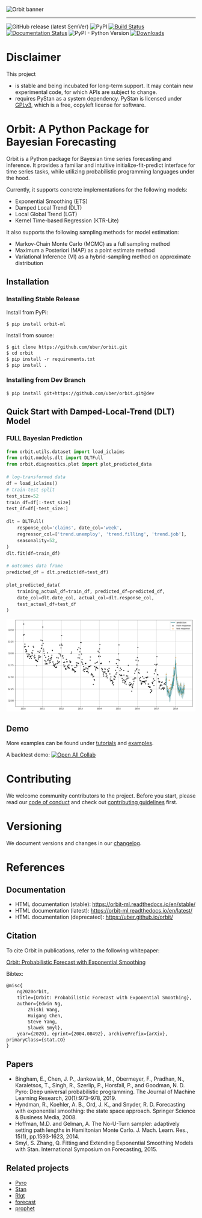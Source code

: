 ![Orbit banner](https://raw.githubusercontent.com/uber/orbit/dev/docs/img/orbit-banner.png)

-------------------------------------------------------------------------------------------------------------------------------------
![GitHub release (latest SemVer)](https://img.shields.io/github/v/release/uber/orbit)
![PyPI](https://img.shields.io/pypi/v/orbit-ml)
[![Build Status](https://travis-ci.com/uber/orbit.svg?branch=dev)](https://travis-ci.com/uber/orbit)
[![Documentation Status](https://readthedocs.org/projects/orbit-ml/badge/?version=latest)](https://orbit-ml.readthedocs.io/en/latest/?badge=latest)
![PyPI - Python Version](https://img.shields.io/pypi/pyversions/orbit-ml)
[![Downloads](https://pepy.tech/badge/orbit-ml)](https://pepy.tech/project/orbit-ml)


# Disclaimer

This project

- is stable and being incubated for long-term support. It may contain new experimental code, for which APIs are subject to change.
- requires PyStan as a system dependency. PyStan is licensed under [GPLv3](https://www.gnu.org/licenses/gpl-3.0.html), which is a free, copyleft license for software.


# Orbit: A Python Package for Bayesian Forecasting

Orbit is a Python package for Bayesian time series forecasting and inference. It provides a
familiar and intuitive initialize-fit-predict interface for time series tasks, while utilizing probabilistic programming languages under the hood.

Currently, it supports concrete implementations for the following
models:

-  Exponential Smoothing (ETS)
-  Damped Local Trend (DLT)
-  Local Global Trend (LGT)
-  Kernel Time-based Regression (KTR-Lite)

It also supports the following sampling methods for
model estimation:

-  Markov-Chain Monte Carlo (MCMC) as a full sampling method
-  Maximum a Posteriori (MAP) as a point estimate method
-  Variational Inference (VI) as a hybrid-sampling method on approximate
   distribution


##  Installation
### Installing Stable Release

Install from PyPi:
```shell
$ pip install orbit-ml
```

Install from source:
```shell
$ git clone https://github.com/uber/orbit.git
$ cd orbit
$ pip install -r requirements.txt
$ pip install .
```

### Installing from Dev Branch
```shell
$ pip install git+https://github.com/uber/orbit.git@dev
```

## Quick Start with Damped-Local-Trend (DLT) Model
### FULL Bayesian Prediction

```python
from orbit.utils.dataset import load_iclaims
from orbit.models.dlt import DLTFull
from orbit.diagnostics.plot import plot_predicted_data

# log-transformed data
df = load_iclaims()
# train-test split
test_size=52
train_df=df[:-test_size]
test_df=df[-test_size:]

dlt = DLTFull(
    response_col='claims', date_col='week',
    regressor_col=['trend.unemploy', 'trend.filling', 'trend.job'],
    seasonality=52,
)
dlt.fit(df=train_df)

# outcomes data frame
predicted_df = dlt.predict(df=test_df)

plot_predicted_data(
    training_actual_df=train_df, predicted_df=predicted_df,
    date_col=dlt.date_col, actual_col=dlt.response_col,
    test_actual_df=test_df
)
```

![full-pred](https://raw.githubusercontent.com/uber/orbit/dev/docs/img/dlt-mcmc-pred.png)

## Demo
More examples can be found under [tutorials](https://github.com/uber/orbit/tree/dev/docs/tutorials) 
and [examples](https://github.com/uber/orbit/tree/dev/examples).

A backtest demo:
[![Open All Collab](https://colab.research.google.com/assets/colab-badge.svg)](https://colab.research.google.com/github/edwinnglabs/ts_playground/blob/main/orbit_m3_backtest.ipynb)



# Contributing
We welcome community contributors to the project. Before you start, please read our
[code of conduct](https://github.com/uber/orbit/blob/dev/CODE_OF_CONDUCT.md) and check out
[contributing guidelines](https://github.com/uber/orbit/blob/dev/CONTRIBUTING.md) first.


# Versioning
We document versions and changes in our [changelog](https://github.com/uber/orbit/blob/dev/docs/changelog.rst).


# References
##  Documentation

- HTML documentation (stable): https://orbit-ml.readthedocs.io/en/stable/
- HTML documentation (latest): https://orbit-ml.readthedocs.io/en/latest/
- HTML documentation (deprecated): https://uber.github.io/orbit/

## Citation

To cite Orbit in publications, refer to the following whitepaper:

[Orbit: Probabilistic Forecast with Exponential Smoothing](https://arxiv.org/abs/2004.08492)

Bibtex:
```
@misc{
    ng2020orbit,
    title={Orbit: Probabilistic Forecast with Exponential Smoothing},
    author={Edwin Ng,
        Zhishi Wang,
        Huigang Chen,
        Steve Yang,
        Slawek Smyl},
    year={2020}, eprint={2004.08492}, archivePrefix={arXiv}, primaryClass={stat.CO}
}
```

##  Papers

- Bingham, E., Chen, J. P., Jankowiak, M., Obermeyer, F., Pradhan, N., Karaletsos, T., Singh, R., Szerlip, 
  P., Horsfall, P., and Goodman, N. D. Pyro: Deep universal probabilistic programming. The Journal of Machine Learning 
  Research, 20(1):973–978, 2019.
- Hyndman, R., Koehler, A. B., Ord, J. K., and Snyder, R. D. Forecasting with exponential smoothing: 
  the state space approach. Springer Science & Business Media, 2008.
- Hoffman, M.D. and Gelman, A. The No-U-Turn sampler: adaptively setting path lengths in Hamiltonian Monte Carlo. 
  J. Mach. Learn. Res., 15(1), pp.1593-1623, 2014.
- Smyl, S. Zhang, Q. Fitting and Extending Exponential Smoothing Models with Stan. 
  International Symposium on Forecasting, 2015.

## Related projects

- [Pyro](https://github.com/pyro-ppl/pyro)
- [Stan](https://github.com/stan-dev/stan)
- [Rlgt](https://cran.r-project.org/web/packages/Rlgt/index.html)
- [forecast](https://github.com/robjhyndman/forecast)
- [prophet](https://facebook.github.io/prophet/)



